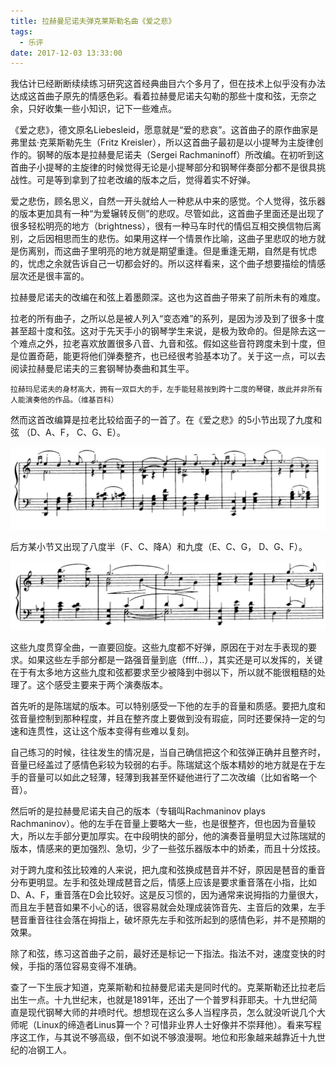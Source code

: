 ```yaml
---
title: 拉赫曼尼诺夫弹克莱斯勒名曲《爱之悲》
tags:
  - 乐评
date: 2017-12-03 13:33:00
---
```

我估计已经断断续续练习研究这首经典曲目六个多月了，但在技术上似乎没有办法达成这首曲子原先的情感色彩。看着拉赫曼尼诺夫勾勒的那些十度和弦，无奈之余，只好收集一些小知识，记下一些难点。

《爱之悲》，德文原名Liebesleid，愿意就是“爱的悲哀”。这首曲子的原作曲家是弗里兹·克莱斯勒先生（Fritz Kreisler），所以这首曲子最初是以小提琴为主旋律创作的。钢琴的版本是拉赫曼尼诺夫（Sergei Rachmaninoff）所改编。在初听到这首曲子小提琴的主旋律的时候觉得无论是小提琴部分和钢琴伴奏部分都不是很具挑战性。可是等到拿到了拉老改编的版本之后，觉得着实不好弹。

爱之悲伤，顾名思义，自然一开头就给人一种悲从中来的感觉。个人觉得，弦乐器的版本更加具有一种“为爱辗转反侧”的悲叹。尽管如此，这首曲子里面还是出现了很多轻松明亮的地方（brightness），很有一种马车时代的情侣互相交换信物后离别，之后因相思而生的悲伤。如果用这样一个情景作比喻，这曲子里悲叹的地方就是伤离别，而这曲子里明亮的地方就是期望重逢。但是重逢无期，自然是有忧虑的，忧虑之余就告诉自己一切都会好的。所以这样看来，这个曲子想要描绘的情感层次还是很丰富的。

拉赫曼尼诺夫的改编在和弦上着墨颇深。这也为这首曲子带来了前所未有的难度。

拉老的所有曲子，之所以总是被人列入“变态难”的系列，是因为涉及到了很多十度甚至超十度和弦。这对于先天手小的钢琴学生来说，是极为致命的。但是除去这一个难点之外，拉老喜欢放置很多八音、九音和弦。假如这些音符跨度未到十度，但是位置奇葩，能更将他们弹奏整齐，也已经很考验基本功了。关于这一点，可以去阅读拉赫曼尼诺夫的三套钢琴协奏曲和其生平。

```
拉赫玛尼诺夫的身材高大，拥有一双巨大的手，左手能轻易按到跨十二度的琴键，故此并非所有人能演奏他的作品。（维基百科）
```

然而这首改编算是拉老比较给面子的一首了。在《爱之悲》的5小节出现了九度和弦 （D、A、F， C、G、E）。

![alt text](https://github.com/junleqian/HexoBlog/raw/master/assets/images/rachmaninov_cut1.png)

后方某小节又出现了八度半（F、C、降A）和九度（E、C、G， D、G、F）。

![alt text](https://raw.githubusercontent.com/junleqian/HexoBlog/master/assets/images/rachmaninov_cut2.png)

这些九度贯穿全曲，一直要回旋。这些九度都不好弹，原因在于对左手表现的要求。如果这些左手部分都是一路强音量到底（ffff...），其实还是可以发挥的，关键在于有太多地方这些九度和弦都要求至少被降到中弱以下，所以就不能很粗糙的处理了。这个感受主要来于两个演奏版本。

首先听的是陈瑞斌的版本。可以特别感受一下他的左手的音量和质感。要把九度和弦音量控制到那种程度，并且在整齐度上要做到没有瑕疵，同时还要保持一定的匀速和连贯性，这让这个版本变得有些难以复刻。

自己练习的时候，往往发生的情况是，当自己确信把这个和弦弹正确并且整齐时，音量已经盖过了感情色彩较为较弱的右手。陈瑞斌这个版本精妙的地方就是在于左手的音量可以如此之轻薄，轻薄到我甚至怀疑他进行了二次改编（比如省略一个音）。

然后听的是拉赫曼尼诺夫自己的版本（专辑叫Rachmaninov plays Rachmaninov）。他的左手在音量上要略大一些，也是很整齐，但也因为音量较大，所以左手部分更加厚实。在中段明快的部分，他的演奏音量明显大过陈瑞斌的版本，情感来的更加强烈、急切，少了一些弦乐器版本中的娇柔，而且十分炫技。

对于跨九度和弦比较难的人来说，把九度和弦换成琶音并不好，原因是琶音的重音分布更明显。左手和弦处理成琶音之后，情感上应该是要求重音落在小指，比如D、A、F，重音落在D会比较好。这是反习惯的，因为通常来说拇指的力量很大，而且左手琶音如果不小心的话，很容易就会处理成装饰音先、主音后的效果，左手琶音重音往往会落在拇指上，破坏原先左手和弦所起到的感情色彩，并不是预期的效果。

除了和弦，练习这首曲子之前，最好还是标记一下指法。指法不对，速度变快的时候，手指的落位容易变得不准确。

查了一下生辰才知道，克莱斯勒和拉赫曼尼诺夫是同时代的。克莱斯勒还比拉老后出生一点。十九世纪末，也就是1891年，还出了一个普罗科菲耶夫。十九世纪简直是现代钢琴大师的井喷时代。想想现在这么多人当程序员，怎么就没听说几个大师呢（Linux的缔造者Linus算一个？可惜非业界人士好像并不崇拜他）。看来写程序这工作，与其说不够高级，倒不如说不够浪漫啊。地位和形象越来越靠近十九世纪的冶钢工人。
